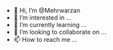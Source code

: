 - 👋 Hi, I’m @Mehrwarzan
- 👀 I’m interested in ...
- 🌱 I’m currently learning ...
- 💞️ I’m looking to collaborate on ...
- 📫 How to reach me ...

<!---
Mehrwarzan/Mehrwarzan is a ✨ special ✨ repository because its `README.md` (this file) appears on your GitHub profile.
You can click the Preview link to take a look at your changes.
--->
